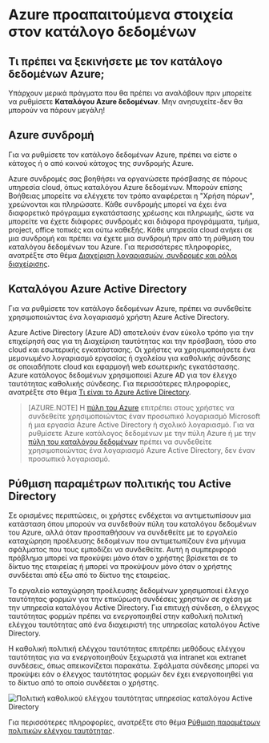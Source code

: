 <properties
   pageTitle="Azure προαπαιτούμενα στοιχεία στον κατάλογο δεδομένων | Microsoft Azure"
   description="Azure κατάλογος δεδομένων προαπαιτούμενα - τι χρειάζεστε για να ξεκινήσετε με τον κατάλογο δεδομένων Azure."
   services="data-catalog"
   documentationCenter=""
   authors="steelanddata"
   manager="NA"
   editor=""
   tags=""/>
<tags
   ms.service="data-catalog"
   ms.devlang="NA"
   ms.topic="article"
   ms.tgt_pltfrm="NA"
   ms.workload="data-catalog"
   ms.date="09/21/2016"
   ms.author="maroche"/>

# <a name="azure-data-catalog-prerequisites"></a>Azure προαπαιτούμενα στοιχεία στον κατάλογο δεδομένων

## <a name="what-do-i-need-to-get-started-with-azure-data-catalog"></a>Τι πρέπει να ξεκινήσετε με τον κατάλογο δεδομένων Azure;

Υπάρχουν μερικά πράγματα που θα πρέπει να αναλάβουν πριν μπορείτε να ρυθμίσετε **Καταλόγου Azure δεδομένων**. Μην ανησυχείτε-δεν θα μπορούν να πάρουν μεγάλη!

## <a name="azure-subscription"></a>Azure συνδρομή
Για να ρυθμίσετε τον κατάλογο δεδομένων Azure, πρέπει να είστε ο κάτοχος ή ο από κοινού κάτοχος της συνδρομής Azure.

Azure συνδρομές σας βοηθήσει να οργανώσετε πρόσβασης σε πόρους υπηρεσία cloud, όπως καταλόγου Azure δεδομένων. Μπορούν επίσης Βοήθειας μπορείτε να ελέγχετε τον τρόπο αναφέρεται η "Χρήση πόρων", χρεώνονται και πληρώσατε. Κάθε συνδρομής μπορεί να έχει ένα διαφορετικό πρόγραμμα εγκατάστασης χρέωσης και πληρωμής, ώστε να μπορείτε να έχετε διάφορες συνδρομές και διάφορα προγράμματα, τμήμα, project, office τοπικές και ούτω καθεξής. Κάθε υπηρεσία cloud ανήκει σε μια συνδρομή και πρέπει να έχετε μια συνδρομή πριν από τη ρύθμιση του καταλόγου δεδομένων του Azure. Για περισσότερες πληροφορίες, ανατρέξτε στο θέμα [Διαχείριση λογαριασμών, συνδρομές και ρόλοι διαχείρισης](../active-directory/active-directory-assign-admin-roles.md).

## <a name="azure-active-directory"></a>Καταλόγου Azure Active Directory
Για να ρυθμίσετε τον κατάλογο δεδομένων Azure, πρέπει να συνδεθείτε χρησιμοποιώντας ένα λογαριασμό χρήστη Azure Active Directory.

Azure Active Directory (Azure AD) αποτελούν έναν εύκολο τρόπο για την επιχείρησή σας για τη Διαχείριση ταυτότητας και την πρόσβαση, τόσο στο cloud και εσωτερικής εγκατάστασης. Οι χρήστες να χρησιμοποιήσετε ένα μεμονωμένο λογαριασμό εργασίας ή σχολείου για καθολικής σύνδεσης σε οποιαδήποτε cloud και εφαρμογή web εσωτερικής εγκατάστασης. Azure κατάλογος δεδομένων χρησιμοποιεί Azure AD για τον έλεγχο ταυτότητας καθολικής σύνδεσης. Για περισσότερες πληροφορίες, ανατρέξτε στο θέμα [Τι είναι το Azure Active Directory](../active-directory/active-directory-whatis.md).

> [AZURE.NOTE] Η [πύλη του Azure](http://portal.azure.com/) επιτρέπει στους χρήστες να συνδεθείτε χρησιμοποιώντας έναν προσωπικό λογαριασμό Microsoft ή μια εργασία Azure Active Directory ή σχολικό λογαριασμό. Για να ρυθμίσετε Azure κατάλογος δεδομένων με την πύλη Azure ή με την [πύλη του καταλόγου δεδομένων](http://www.azuredatacatalog.com) πρέπει να συνδεθείτε χρησιμοποιώντας ένα λογαριασμό Azure Active Directory, δεν έναν προσωπικό λογαριασμό.

## <a name="active-directory-policy-configuration"></a>Ρύθμιση παραμέτρων πολιτικής του Active Directory

Σε ορισμένες περιπτώσεις, οι χρήστες ενδέχεται να αντιμετωπίσουν μια κατάσταση όπου μπορούν να συνδεθούν πύλη του καταλόγου δεδομένων του Azure, αλλά όταν προσπαθήσουν να συνδεθείτε με το εργαλείο καταχώρηση προέλευσης δεδομένων που αντιμετωπίζουν ένα μήνυμα σφάλματος που τους εμποδίζει να συνδεθείτε. Αυτή η συμπεριφορά πρόβλημα μπορεί να προκύψει μόνο όταν ο χρήστης βρίσκεται σε το δίκτυο της εταιρείας ή μπορεί να προκύψουν μόνο όταν ο χρήστης συνδέεται από έξω από το δίκτυο της εταιρείας.

Το εργαλείο καταχώρηση προέλευσης δεδομένων χρησιμοποιεί έλεγχο ταυτότητας φορμών για την επικύρωση συνδέσεις χρηστών σε σχέση με την υπηρεσία καταλόγου Active Directory. Για επιτυχή σύνδεση, ο έλεγχος ταυτότητας φορμών πρέπει να ενεργοποιηθεί στην καθολική πολιτική ελέγχου ταυτότητας από ένα διαχειριστή της υπηρεσίας καταλόγου Active Directory.

Η καθολική πολιτική ελέγχου ταυτότητας επιτρέπει μεθόδους ελέγχου ταυτότητας για να ενεργοποιηθούν ξεχωριστά για intranet και extranet συνδέσεις, όπως απεικονίζεται παρακάτω. Σφάλματα σύνδεσης μπορεί να προκύψει εάν ο έλεγχος ταυτότητας φορμών δεν έχει ενεργοποιηθεί για το δίκτυο από το οποίο συνδέεται ο χρήστης.

 ![Πολιτική καθολικού ελέγχου ταυτότητας υπηρεσίας καταλόγου Active Directory](./media/data-catalog-prerequisites/global-auth-policy.png)

Για περισσότερες πληροφορίες, ανατρέξτε στο θέμα [Ρύθμιση παραμέτρων πολιτικών ελέγχου ταυτότητας](https://technet.microsoft.com/library/dn486781.aspx).
